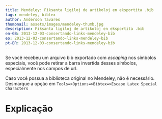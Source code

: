 ```yaml
---
title: Mendeley: Fiksanta ligiloj de artikoloj en eksportita .bib
tags: mendeley, bibtex
author: Anderson Tavares
thumbnail: assets/images/mendeley-thumb.jpg
description: Fiksanta ligiloj de artikoloj en eksportita .bib
en-GB: 2013-12-03-consertando-links-mendeley-bib
eo: 2013-12-03-consertando-links-mendeley-bib
pt-BR: 2013-12-03-consertando-links-mendeley-bib
---
```


Se você recebeu um arquivo bib exportado com _escaping_ nos símbolos especiais, você pode retirar a barra invertida desses símbolos, especialmente nos campos de url.

<!--<div id="gistMendeley"></div>
<script type="text/javascript">loadGist($("#gistMendeley")[0], 7764108);</script>-->

Caso você possua a biblioteca original no Mendeley, não é necessário. Desmarque a opção em `Tools=>Options=>Bibtex=>Escape Latex Special Characters`


# Explicação

